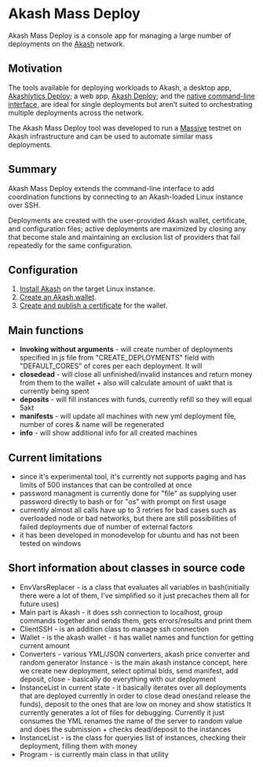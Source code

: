 # Akash Mass Deploy

Akash Mass Deploy is a console app for managing a large number of deployments on the
[Akash](https://akash.network/) network.

## Motivation

The tools available for deploying workloads to Akash, a desktop app,
[Akashlytics Deploy](https://github.com/Akashlytics/akashlytics-deploy); a web app,
[Akash Deploy](https://github.com/spacepotahto/akash-deploy-ui); and the
[native command-line interface](https://github.com/ovrclk/docs/blob/master/general-commands.md), are
ideal for single deployments but aren’t suited to orchestrating multiple deployments across the
network.

The Akash Mass Deploy tool was developed to run a [Massive](https://joinmassive.com/) testnet on
Akash infrastructure and can be used to automate similar mass deployments.

## Summary

Akash Mass Deploy extends the command-line interface to add coordination functions by connecting to
an Akash-loaded Linux instance over SSH.

Deployments are created with the user-provided Akash wallet, certificate, and configuration files;
active deployments are maximized by closing any that become stale and maintaining an exclusion list
of providers that fail repeatedly for the same configuration.

## Configuration

1. [Install Akash](https://docs.akash.network/guides/cli/detailed-steps/part-1.-install-akash) on
   the target Linux instance.
2. [Create an Akash wallet](https://docs.akash.network/token/keplr).
3. [Create and publish a certificate](https://docs.akash.network/guides/cli/detailed-steps/part-6.-create-your-certificate)
   for the wallet.

## Main functions
 - **Invoking without arguments** - will create number of deployments specified in js file from "CREATE_DEPLOYMENTS" field with "DEFAULT_CORES" of cores per each deployment. It will
 - **closedead** - will close all unfinished/invalid instances and return money from them to the wallet + also will calculate amount of uakt that is currently being spent
 - **deposits** - will fill instances with funds, currently refill so they will equal 5akt
 - **manifests** - will update all machines with new yml deployment file, number of cores & name will be regenerated
 - **info** - will show additional info for all created machines
 
## Current limitations 

 - since it's experimental tool, it's currently not supports paging and
   has limits of 500 instances that can be controlled at once
 - password managment is currently done for "file" as supplying user
   password directly to bash or for "os" with prompt on first usage
 - currently almost all calls have up to 3 retries for bad cases such as overloaded node or bad networks, but there are still possibilities of failed deployments due of number of external factors   
 - it has been developed in monodevelop for ubuntu and has not been tested on windows
## Short information about classes in source code

 - EnvVarsReplacer - is a class that evaluates all variables in bash(initially there were a lot of them, I've simplified so it just precaches them all for future uses)
 - Main part is Akash - it does ssh connection to localhost, group commands together and sends them, gets errors/results and print them
 - ClientSSH - is an addition class to manage ssh connection
 - Wallet - is the akash wallet - it has wallet names and function for getting current amount
 - Converters - various YML/JSON converters, akash price converter and random generator
Instance - is the main akash instance concept, here we create new deployment, select optimal bids, send manifest, add deposit, close - basically do everything with our deployment
 - InstanceList in current state - it basically iterates over all deployments that are deployed currently in order to close dead ones(and release the funds), deposit to the ones that are low on money and show statistics
It currently generates a lot of files for debugging.
Currently it just consumes the YML renames the name of the server to random value and does the submission + checks dead/deposit to the instances
 - InstanceList - is the class for queryies list of instances, checking their deployment, filling them with money
 - Program - is currently main class in that utility
 
